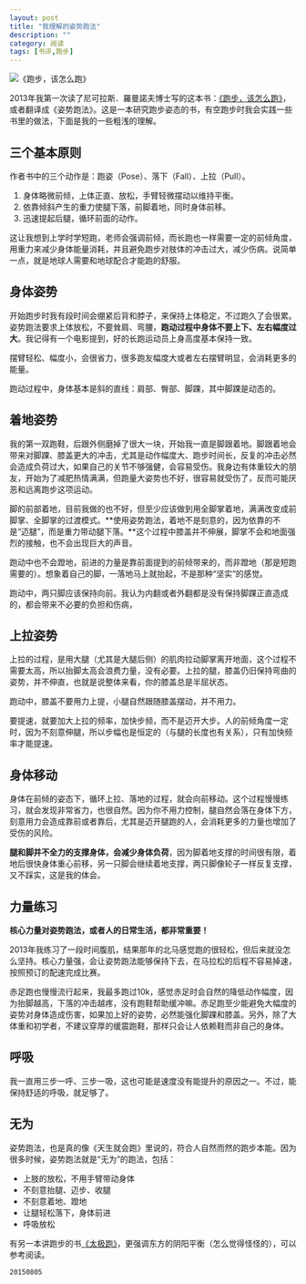 ```yaml
---
layout: post
title: "我理解的姿势跑法"
description: ""
category: 阅读
tags: [书评,跑步]
---
```


![《跑步，该怎么跑》](https://img1.doubanio.com/lpic/s4639029.jpg)

2013年我第一次读了尼可拉斯．羅曼諾夫博士写的这本书：[《跑步，该怎么跑》](http://book.douban.com/subject/5981419/)，或者翻译成《姿势跑法》。这是一本研究跑步姿态的书，有空跑步时我会实践一些书里的做法，下面是我的一些粗浅的理解。

## 三个基本原则

作者书中的三个动作是：跑姿（Pose）、落下（Fall）、上拉（Pull）。

1. 身体略微前倾，上体正直、放松，手臂轻微摆动以维持平衡。
2. 依靠倾斜产生的重力使腿下落，前脚着地，同时身体前移。
3. 迅速提起后腿，循环前面的动作。

这让我想到上学时学短跑，老师会强调前倾，而长跑也一样需要一定的前倾角度，用重力来减少身体能量消耗，并且避免跑步对肢体的冲击过大，减少伤病。说简单一点，就是地球人需要和地球配合才能跑的舒服。

## 身体姿势

开始跑步时我有段时间会绷紧后背和脖子，来保持上体稳定，不过跑久了会很累。姿势跑法要求上体放松，不要耸肩、弯腰，**跑动过程中身体不要上下、左右幅度过大**。我记得有一个电影提到，好的长跑运动员上身高度基本保持一致。

摆臂轻松、幅度小，会很省力，很多跑友幅度大或者左右摆臂明显，会消耗更多的能量。

跑动过程中，身体基本是斜的直线：肩部、臀部、脚踝，其中脚踝是动态的。

## 着地姿势

我的第一双跑鞋，后跟外侧磨掉了很大一块，开始我一直是脚跟着地。脚跟着地会带来对脚踝、膝盖更大的冲击，尤其是动作幅度大、跑步时间长，反复的冲击必然会造成负荷过大，如果自己的关节不够强健，会容易受伤。我身边有体重较大的朋友，开始为了减肥热情满满，但跑量大姿势也不好，很容易就受伤了，反而可能厌恶和远离跑步这项运动。

脚的前部着地，目前我做的也不好，但至少应该做到用全脚掌着地，满满改变成前脚掌、全脚掌的过渡模式。**使用姿势跑法，着地不是刻意的，因为依靠的不是“迈腿”，而是重力带动腿下落。**这个过程中膝盖并不伸展，脚掌不会和地面强烈的接触，也不会出现巨大的声音。

跑动中也不会蹬地，前进的力量是靠前面提到的前倾带来的，而非蹬地（那是短跑需要的）。想象着自己的脚，一落地马上就抬起，不是那种“坚实”的感觉。

跑动中，两只脚应该保持向前。我认为内翻或者外翻都是没有保持脚踝正直造成的，都会带来不必要的负担和伤病，


## 上拉姿势

上拉的过程，是用大腿（尤其是大腿后侧）的肌肉拉动脚掌离开地面，这个过程不需要太高，所以抬脚太高会浪费力量，没有必要。上拉的腿，膝盖仍旧保持弯曲的姿势，并不伸直，也就是说整体来看，你的膝盖总是半屈状态。

跑动中，膝盖不要用力上提，小腿自然跟随膝盖摆动，并不用力。

要提速，就要加大上拉的频率，加快步频，而不是迈开大步。人的前倾角度一定时，因为不刻意伸腿，所以步幅也是恒定的（与腿的长度也有关系），只有加快频率才能提速。

## 身体移动

身体在前倾的姿态下，循环上拉、落地的过程，就会向前移动。这个过程慢慢练习，就会发现非常省力，也很自然。因为你不用力控制，腿自然会落在身体下方，刻意用力会造成靠前或者靠后，尤其是迈开腿跑的人，会消耗更多的力量也增加了受伤的风险。

**腿和脚并不全力的支撑身体，会减少身体负荷**，因为脚着地支撑的时间很有限，着地后很快身体重心前移，另一只脚会继续着地支撑，两只脚像轮子一样反复支撑，又不踩实，这是我的体会。

## 力量练习

**核心力量对姿势跑法，或者人的日常生活，都非常重要！**

2013年我练习了一段时间腹肌，结果那年的北马感觉跑的很轻松，但后来就没怎么坚持。核心力量强，会让姿势跑法能够保持下去，在马拉松的后程不容易掉速，按照预订的配速完成比赛。

赤足跑也慢慢流行起来，我最多跑过10k，感觉赤足时会自然的降低动作幅度，因为抬脚越高，下落的冲击越疼，没有跑鞋帮助缓冲嘛。赤足跑至少能避免大幅度的姿势对身体造成伤害，如果加上好的姿势，必然能强化脚踝和膝盖。另外，除了大体重和初学者，不建议穿厚的缓震跑鞋，那样只会让人依赖鞋而非自己的身体。

## 呼吸

我一直用三步一呼、三步一吸，这也可能是速度没有能提升的原因之一。不过，能保持舒适的呼吸，就足够了。

## 无为

姿势跑法，也是真的像《天生就会跑》里说的，符合人自然而然的跑步本能。因为很多时候，姿势跑法就是“无为”的跑法，包括：

* 上肢的放松，不用手臂带动身体
* 不刻意抬腿、迈步、收腿
* 不刻意着地、蹬地
* 让腿轻松落下，身体前进
* 呼吸放松

有另一本讲跑步的书[《太极跑》](https://img1.doubanio.com/lpic/s27302767.jpg)，更强调东方的阴阳平衡（怎么觉得怪怪的），可以参考阅读。


`20150805`
